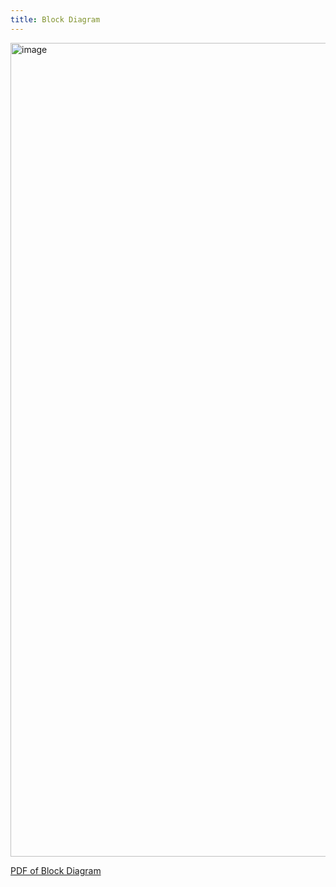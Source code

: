 ```yaml
---
title: Block Diagram
---
```

<img width="1419" height="1302" alt="image" src="https://github.com/user-attachments/assets/14ff28d2-6cc0-4725-9424-99dbb52a2c16" />

[PDF of Block Diagram](https://github.com/user-attachments/files/22527942/MPL115A2_presssuresensordatasheet.pdf)
